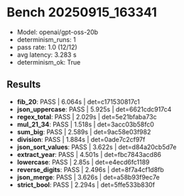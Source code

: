# Bench 20250915_163341
- Model: openai/gpt-oss-20b
- determinism_runs: 1
- pass rate: 1.0 (12/12)
- avg latency: 3.283 s
- determinism_ok: True

## Results
- **fib_20**: PASS | 6.064s | det=c171530817c1
- **json_uppercase**: PASS | 5.925s | det=6621cdc917c4
- **regex_total**: PASS | 2.029s | det=5e21bfaba73c
- **mul_21_34**: PASS | 1.518s | det=3acc03b58fc0
- **sum_big**: PASS | 2.589s | det=9ac58e03f982
- **division**: PASS | 1.884s | det=0ade7c2cf97f
- **json_sort_values**: PASS | 3.622s | det=d84a20cb5d7e
- **extract_year**: PASS | 4.501s | det=fbc7843acd86
- **lowercase**: PASS | 2.85s | det=e4ecd6fc1189
- **reverse_digits**: PASS | 2.496s | det=8f7a4cf1d8fb
- **json_merge**: PASS | 3.626s | det=a58b93f9ec7e
- **strict_bool**: PASS | 2.294s | det=5ffe533b830f
